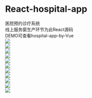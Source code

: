 # React-hospital-app
医院预约诊疗系统<br>
线上服务窗生产环节为此React源码<br>
DEMO可查看hospital-app-by-Vue<br>
![](https://github.com/yukilzw/myapp/blob/master/me/javascript/img/hosappPic/%E4%BD%8F%E9%99%A2%E6%B8%85%E5%8D%95%E6%9F%A5%E8%AF%A2.png)<br>
![](https://github.com/yukilzw/myapp/blob/master/me/javascript/img/hosappPic/%E9%80%89%E6%8B%A9%E7%A7%91%E5%AE%A4.png)<br>
![](https://github.com/yukilzw/myapp/blob/master/me/javascript/img/hosappPic/%E9%A2%84%E7%BA%A6%E6%8C%82%E5%8F%B7.png)<br>
![](https://github.com/yukilzw/myapp/blob/master/me/javascript/img/hosappPic/%E9%97%A8%E8%AF%8A%E7%BC%B4%E8%B4%B9.png)<br>
![](https://github.com/yukilzw/myapp/blob/master/me/javascript/img/hosappPic/%E7%A1%AE%E8%AE%A4%E6%82%A3%E8%80%85%E4%BF%A1%E6%81%AF.png)<br>
![](https://github.com/yukilzw/myapp/blob/master/me/javascript/img/hosappPic/%E4%BD%8F%E9%99%A2%E7%BC%B4%E8%B4%B9%E6%9F%A5%E8%AF%A2.png)<br>
![](https://github.com/yukilzw/myapp/blob/master/me/javascript/img/hosappPic/%E6%9F%A5%E8%AF%A2%E6%8A%A5%E5%91%8A.png)<br>
![](https://github.com/yukilzw/myapp/blob/master/me/javascript/img/hosappPic/%E4%BD%8F%E9%99%A2%E9%A2%84%E4%BA%A4%E8%B4%B9.png)<br>
![](https://github.com/yukilzw/myapp/blob/master/me/javascript/img/hosappPic/%E6%B7%BB%E5%8A%A0%E5%B0%B1%E8%AF%8A%E4%BA%BA.png)<br>
![](https://github.com/yukilzw/myapp/blob/master/me/javascript/img/hosappPic/%E9%80%89%E6%97%A5%E6%9C%9F%E6%9F%A5%E4%BD%8F%E9%99%A2%E6%B8%85%E5%8D%95.png)<br>
![](https://github.com/yukilzw/myapp/blob/master/me/javascript/img/hosappPic/%E6%9F%A5%E8%AF%A2%E8%AF%8A%E7%96%97%E8%8D%AF%E5%93%81.png)

